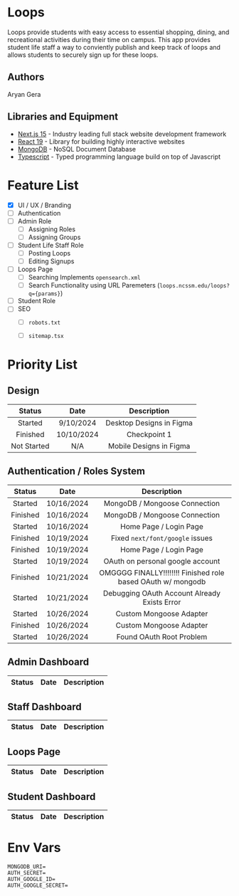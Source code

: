 <!-- <div align="center"> -->

# Loops
Loops provide students with easy access to essential shopping, dining, and recreational activities during their time on campus. This app provides student life staff a way to conviently publish and keep track of loops and allows students to securely sign up for these loops.

<!-- </div> -->

## Authors
Aryan Gera

## Libraries and Equipment
* [Next.js 15](https://nextjs.org) - Industry leading full stack website development framework
* [React 19](https://react.dev) - Library for building highly interactive websites
* [MongoDB](https://www.mongodb.com) - NoSQL Document Database
* [Typescript](https://www.typescriptlang.org) - Typed programming language build on top of Javascript

# Feature List
- [x] UI / UX / Branding
- [ ] Authentication
- [ ] Admin Role
  - [ ] Assigning Roles
  - [ ] Assigning Groups
- [ ] Student Life Staff Role
  - [ ] Posting Loops
  - [ ] Editing Signups
- [ ] Loops Page
  - [ ] Searching Implements `opensearch.xml`
  - [ ] Search Functionality using URL Paremeters (`loops.ncssm.edu/loops?q={params}`)
- [ ] Student Role
- [ ] SEO
  - [ ] `robots.txt`
  - [ ] `sitemap.tsx`


# Priority List

## Design
|   Status    |    Date    |       Description        |
| :---------: | :--------: | :----------------------: |
|   Started   | 9/10/2024  | Desktop Designs in Figma |
|  Finished   | 10/10/2024 |       Checkpoint 1       |
| Not Started |    N/A     | Mobile Designs in Figma  |


## Authentication / Roles System
|  Status  |    Date    |                         Description                         |
| :------: | :--------: | :---------------------------------------------------------: |
| Started  | 10/16/2024 |                MongoDB / Mongoose Connection                |
| Finished | 10/16/2024 |                MongoDB / Mongoose Connection                |
| Started  | 10/16/2024 |                   Home Page / Login Page                    |
| Finished | 10/19/2024 |               Fixed `next/font/google` issues               |
| Finished | 10/19/2024 |                   Home Page / Login Page                    |
| Started  | 10/19/2024 |              OAuth on personal google account               |
| Finished | 10/21/2024 | OMGGGG FINALLY!!!!!!!! Finished role based OAuth w/ mongodb |
| Started  | 10/21/2024 |        Debugging OAuth Account Already Exists Error         |
| Started  | 10/26/2024 |                   Custom Mongoose Adapter                   |
| Finished | 10/26/2024 |                   Custom Mongoose Adapter                   |
| Started  | 10/26/2024 |                  Found OAuth Root Problem                   |

## Admin Dashboard
| Status | Date  | Description |
| :----: | :---: | :---------: |

## Staff Dashboard
| Status | Date  | Description |
| :----: | :---: | :---------: |

## Loops Page
| Status | Date  | Description |
| :----: | :---: | :---------: |

## Student Dashboard
| Status | Date  | Description |
| :----: | :---: | :---------: |


# Env Vars
```
MONGODB_URI=
AUTH_SECRET=
AUTH_GOOGLE_ID=
AUTH_GOOGLE_SECRET=
```